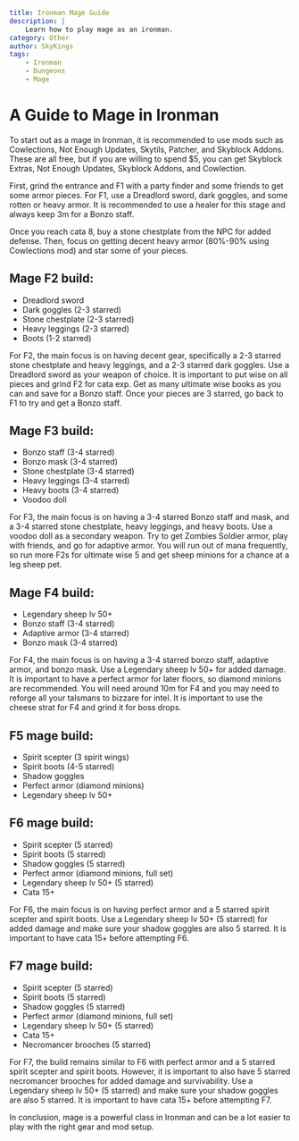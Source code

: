 ```yaml {metadata}
title: Ironman Mage Guide
description: |
    Learn how to play mage as an ironman.
category: Other
author: SkyKings
tags:
    - Ironman
    - Dungeons
    - Mage
```

A Guide to Mage in Ironman
==========================

To start out as a mage in Ironman, it is recommended to use mods such as Cowlections, Not Enough Updates, Skytils,
Patcher, and Skyblock Addons. These are all free, but if you are willing to spend $5, you can get Skyblock Extras, Not
Enough Updates, Skyblock Addons, and Cowlection.

First, grind the entrance and F1 with a party finder and some friends to get some armor pieces. For F1, use a Dreadlord
sword, dark goggles, and some rotten or heavy armor. It is recommended to use a healer for this stage and always keep 3m
for a Bonzo staff.

Once you reach cata 8, buy a stone chestplate from the NPC for added defense. Then, focus on getting decent heavy
armor (80%-90% using Cowlections mod) and star some of your pieces.

Mage F2 build:
--------------

* Dreadlord sword
* Dark goggles (2-3 starred)
* Stone chestplate (2-3 starred)
* Heavy leggings (2-3 starred)
* Boots (1-2 starred)

For F2, the main focus is on having decent gear, specifically a 2-3 starred stone chestplate and heavy leggings, and a
2-3 starred dark goggles. Use a Dreadlord sword as your weapon of choice. It is important to put wise on all pieces and
grind F2 for cata exp. Get as many ultimate wise books as you can and save for a Bonzo staff. Once your pieces are 3
starred, go back to F1 to try and get a Bonzo staff.

Mage F3 build:
--------------

* Bonzo staff (3-4 starred)
* Bonzo mask (3-4 starred)
* Stone chestplate (3-4 starred)
* Heavy leggings (3-4 starred)
* Heavy boots (3-4 starred)
* Voodoo doll

For F3, the main focus is on having a 3-4 starred Bonzo staff and mask, and a 3-4 starred stone chestplate, heavy
leggings, and heavy boots. Use a voodoo doll as a secondary weapon. Try to get Zombies Soldier armor, play with friends,
and go for adaptive armor. You will run out of mana frequently, so run more F2s for ultimate wise 5 and get sheep
minions for a chance at a leg sheep pet.

Mage F4 build:
--------------

* Legendary sheep lv 50+
* Bonzo staff (3-4 starred)
* Adaptive armor (3-4 starred)
* Bonzo mask (3-4 starred)

For F4, the main focus is on having a 3-4 starred bonzo staff, adaptive armor, and bonzo mask. Use a Legendary sheep lv
50+ for added damage. It is important to have a perfect armor for later floors, so diamond minions are recommended. You
will need around 10m for F4 and you may need to reforge all your talsmans to bizzare for intel. It is important to use
the cheese strat for F4 and grind it for boss drops.

F5 mage build:
--------------

* Spirit scepter (3 spirit wings)
* Spirit boots (4-5 starred)
* Shadow goggles
* Perfect armor (diamond minions)
* Legendary sheep lv 50+

F6 mage build:
--------------

* Spirit scepter (5 starred)
* Spirit boots (5 starred)
* Shadow goggles (5 starred)
* Perfect armor (diamond minions, full set)
* Legendary sheep lv 50+ (5 starred)
* Cata 15+

For F6, the main focus is on having perfect armor and a 5 starred spirit scepter and spirit boots. Use a Legendary sheep
lv 50+ (5 starred) for added damage and make sure your shadow goggles are also 5 starred. It is important to have cata
15+ before attempting F6.

F7 mage build:
--------------

* Spirit scepter (5 starred)
* Spirit boots (5 starred)
* Shadow goggles (5 starred)
* Perfect armor (diamond minions, full set)
* Legendary sheep lv 50+ (5 starred)
* Cata 15+
* Necromancer brooches (5 starred)

For F7, the build remains similar to F6 with perfect armor and a 5 starred spirit scepter and spirit boots. However, it
is important to also have 5 starred necromancer brooches for added damage and survivability. Use a Legendary sheep lv
50+ (5 starred) and make sure your shadow goggles are also 5 starred. It is important to have cata 15+ before attempting
F7.

In conclusion, mage is a powerful class in Ironman and can be a lot easier to play with the right gear and mod setup.
